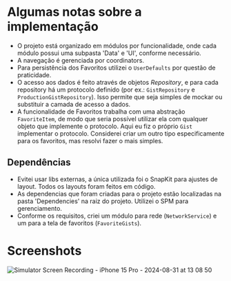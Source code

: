 # Algumas notas sobre a implementação

* O projeto está organizado em módulos por funcionalidade, onde cada módulo possui uma subpasta 'Data' e 'UI', conforme necessário.
* A navegação é gerenciada por coordinators.
* Para persistência dos Favoritos utilizei o `UserDefaults` por questão de praticidade.
* O acesso aos dados é feito através de objetos *Repository*, e para cada repository há um protocolo definido (por ex.: `GistRepository` e `ProductionGistRepository`). Isso permite que seja simples de mockar ou substituir a camada de acesso a dados.
* A funcionalidade de Favoritos trabalha com uma abstração `FavoriteItem`, de modo que seria possível utilizar ela com qualquer objeto que implemente o protocolo. Aqui eu fiz o próprio `Gist` implementar o protocolo. Considerei criar um outro tipo especificamente para os favoritos, mas resolvi fazer o mais simples.


## Dependências

* Evitei usar libs externas, a única utilizada foi o SnapKit para  ajustes de layout. Todos os layouts foram feitos em código.
* As dependencias que foram criadas para o projeto estão localizadas na pasta 'Dependencies' na raiz do projeto. Utilizei o SPM para gerenciamento.
* Conforme os requisitos, criei um módulo para rede (`NetworkService`) e um para a tela de favoritos (`FavoriteGists`).

# Screenshots
![Simulator Screen Recording - iPhone 15 Pro - 2024-08-31 at 13 08 50](https://github.com/user-attachments/assets/6021805b-6228-49d3-8a8e-371cb26941b4)
